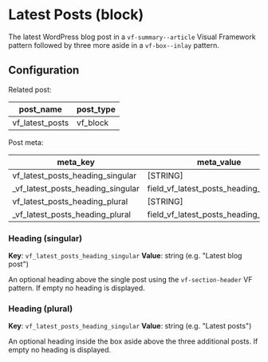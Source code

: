 # Latest Posts (block)

The latest WordPress blog post in a `vf-summary--article` Visual Framework pattern followed by three more aside in a `vf-box--inlay` pattern.

## Configuration

Related post:

| post_name | post_type |
| --------- | --------- |
| vf_latest_posts | vf_block |

Post meta:

| meta_key | meta_value |
| -------- | ---------- |
| vf_latest_posts_heading_singular | [STRING] |
| \_vf_latest_posts_heading_singular | field_vf_latest_posts_heading_singular |
| vf_latest_posts_heading_plural | [STRING] |
| \_vf_latest_posts_heading_plural | field_vf_latest_posts_heading_plural |

### Heading (singular)

**Key**: `vf_latest_posts_heading_singular`
**Value**: string (e.g. "Latest blog post")

An optional heading above the single post using the `vf-section-header` VF pattern. If empty no heading is displayed.

### Heading (plural)

**Key**: `vf_latest_posts_heading_singular`
**Value**: string (e.g. "Latest posts")

An optional heading inside the box aside above the three additional posts. If empty no heading is displayed.
